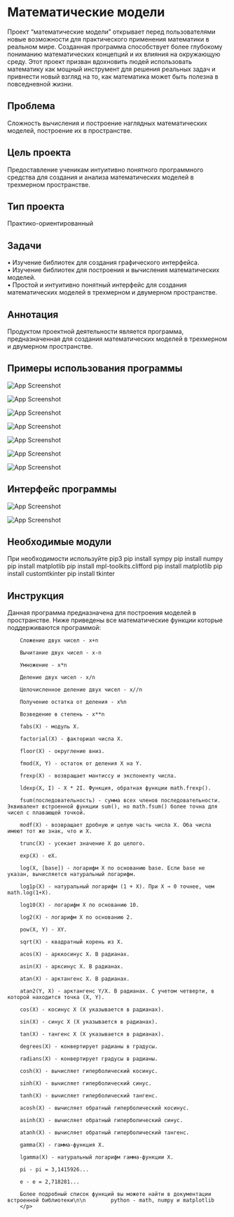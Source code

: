 <h1 class="code-line" data-line-start=0 data-line-end=1 ><a id="__0"></a>Математические модели</h1>
<p class="has-line-data" data-line-start="3" data-line-end="4">Проект “математические модели” открывает перед пользователями новые возможности для практического применения математики в реальном мире. Созданная программа способствует более глубокому пониманию математических концепций и их влияния на окружающую среду. Этот проект призван вдохновить людей использовать математику как мощный инструмент для решения реальных задач и привнести новый взгляд на то, как математика может быть полезна в повседневной жизни.</p>
<h2 class="code-line" data-line-start=5 data-line-end=6 ><a id="_5"></a>Проблема</h2>
<p class="has-line-data" data-line-start="6" data-line-end="7">Cложность вычисления и построение наглядных математических моделей, построение их в пространстве.</p>
<h2 class="code-line" data-line-start=8 data-line-end=9 ><a id="__8"></a>Цель проекта</h2>
<p class="has-line-data" data-line-start="9" data-line-end="10">Предоставление ученикам интуитивно понятного программного средства для создания и анализа математических моделей в трехмерном пространстве.</p>
<h2 class="code-line" data-line-start=11 data-line-end=12 ><a id="__11"></a>Тип проекта</h2>
<p class="has-line-data" data-line-start="12" data-line-end="13">Практико-ориентированный</p>
<h2 class="code-line" data-line-start=14 data-line-end=15 ><a id="_14"></a>Задачи</h2>
<p class="has-line-data" data-line-start="15" data-line-end="18">•   Изучение библиотек для создания графического интерфейса.<br>
•   Изучение библиотек для построения и вычисления математических моделей.<br>
•   Простой и интуитивно понятный интерфейс для создания математических моделей в трехмерном и двумерном пространстве.</p>
<h2 class="code-line" data-line-start=19 data-line-end=20 ><a id="_19"></a>Аннотация</h2>
<p class="has-line-data" data-line-start="20" data-line-end="21">Продуктом проектной деятельности является программа, предназначенная для создания математических моделей в трехмерном и двумерном пространстве.</p>
<h2 class="code-line" data-line-start=22 data-line-end=23 ><a id="_22"></a>Примеры использования программы</h2>
<p class="has-line-data" data-line-start="23" data-line-end="24"><img src="\image\image_1.jpg" alt="App Screenshot"></p>
<p class="has-line-data" data-line-start="23" data-line-end="24"><img src="\image\image_2.jpg" alt="App Screenshot"></p>
<p class="has-line-data" data-line-start="23" data-line-end="24"><img src="\image\image_3.jpg" alt="App Screenshot"></p>
<p class="has-line-data" data-line-start="23" data-line-end="24"><img src="\image\image_5.jpg" alt="App Screenshot"></p>
<p class="has-line-data" data-line-start="23" data-line-end="24"><img src="\image\image_6.jpg" alt="App Screenshot"></p>
<p class="has-line-data" data-line-start="23" data-line-end="24"><img src="\image\image_7.jpg" alt="App Screenshot"></p>
<p class="has-line-data" data-line-start="23" data-line-end="24"><img src="\image\image_8.jpg" alt="App Screenshot"></p>
<h2 class="code-line" data-line-start=22 data-line-end=23 ><a id="_22"></a>Интерфейс программы</h2>
<p class="has-line-data" data-line-start="23" data-line-end="24"><img src="\image\image_4.jpg" alt="App Screenshot"></p>
<p class="has-line-data" data-line-start="23" data-line-end="24"><img src="\image\image_9.jpg" alt="App Screenshot"></p>
<h2 class="code-line" data-line-start=22 data-line-end=23 ><a id="_22"></a>Необходимые модули</h2>
<p class="has-line-data" data-line-start="20" data-line-end="21">При необходимости используйте pip3
pip install sympy
pip install numpy
pip install matplotlib
pip install mpl-toolkits.clifford
pip install matplotlib
pip install customtkinter
pip install tkinter</p>
<h2 class="code-line" data-line-start=22 data-line-end=23 ><a id="_22"></a>Инструкция</h2>
<p class="code-line" data-line-start=19 data-line-end=20 ><a id="_19"></a>Данная программа предназначена для построения моделей в пространстве. Ниже приведены все математические функции которые поддерживаются программой:

        Сложение двух чисел - x+n

        Вычитание двух чисел - x-n

        Умножение - x*n

        Деление двух чисел - x/n

        Целочисленное деление двух чисел - x//n

        Получение остатка от деления - x%n

        Возведение в степень - x**n

        fabs(X) - модуль X.

        factorial(X) - факториал числа X.

        floor(X) - округление вниз.

        fmod(X, Y) - остаток от деления X на Y.

        frexp(X) - возвращает мантиссу и экспоненту числа.

        ldexp(X, I) - X * 2I. Функция, обратная функции math.frexp().

        fsum(последовательность) - сумма всех членов последовательности. Эквивалент встроенной функции sum(), но math.fsum() более точна для чисел с плавающей точкой.

        modf(X) - возвращает дробную и целую часть числа X. Оба числа имеют тот же знак, что и X.

        trunc(X) - усекает значение X до целого.

        exp(X) - eX.

        log(X, [base]) - логарифм X по основанию base. Если base не указан, вычисляется натуральный логарифм.

        log1p(X) - натуральный логарифм (1 + X). При X → 0 точнее, чем math.log(1+X).

        log10(X) - логарифм X по основанию 10.

        log2(X) - логарифм X по основанию 2.

        pow(X, Y) - XY.

        sqrt(X) - квадратный корень из X.

        acos(X) - арккосинус X. В радианах.

        asin(X) - арксинус X. В радианах.

        atan(X) - арктангенс X. В радианах.

        atan2(Y, X) - арктангенс Y/X. В радианах. С учетом четверти, в которой находится точка (X, Y).

        cos(X) - косинус X (X указывается в радианах).

        sin(X) - синус X (X указывается в радианах).

        tan(X) - тангенс X (X указывается в радианах).

        degrees(X) - конвертирует радианы в градусы.

        radians(X) - конвертирует градусы в радианы.

        cosh(X) - вычисляет гиперболический косинус.

        sinh(X) - вычисляет гиперболический синус.

        tanh(X) - вычисляет гиперболический тангенс.

        acosh(X) - вычисляет обратный гиперболический косинус.

        asinh(X) - вычисляет обратный гиперболический синус.

        atanh(X) - вычисляет обратный гиперболический тангенс.

        gamma(X) - гамма-функция X.

        lgamma(X) - натуральный логарифм гамма-функции X.

        pi - pi = 3,1415926...

        e - e = 2,718281...

        Более подробный список функций вы можете найти в документации встроенной библиотеки\n\n        python - math, numpy и matplotlib
		</p>